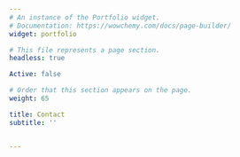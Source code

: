 ```yaml
---
# An instance of the Portfolio widget.
# Documentation: https://wowchemy.com/docs/page-builder/
widget: portfolio

# This file represents a page section.
headless: true

Active: false

# Order that this section appears on the page.
weight: 65

title: Contact
subtitle: ''


---
```

